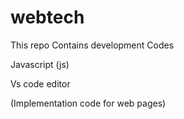 # webtech


 This repo Contains development Codes




Javascript (js)

Vs code editor


(Implementation code for web pages)
